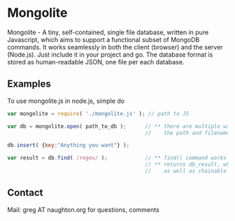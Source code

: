 # Mongolite

Mongolite - A tiny, self-contained, single file database, written in pure Javascript, which aims to support a functional subset of MongoDB commands. It works seamlessly in both the client (browser) and the server (Node.js).  Just include it in your project and go.  The database format is stored as human-readable JSON, one file per each database.

## Examples

To use mongolite.js in node.js, simple do
```js
var mongolite = require( './mongolite.js' ); // path to JS

var db = mongolite.open( path_to_db );      // ** there are multiple ways to open a db, but the simplest is to put 
                                            //    the path and filename to where you want it. Eg.: "/tmp/my_data.db"

db.insert( {key:"Anything you want"} );

var result = db.find( /regex/ );            // ** find() command works like MongoDB
                                            // ** returns db_result, which has a length property and _data[] array
                                            //    as well as chainable methods like: .sort(), .limit(), .skip(), ..
```

## Contact 

Mail: greg AT naughton.org for questions, comments
